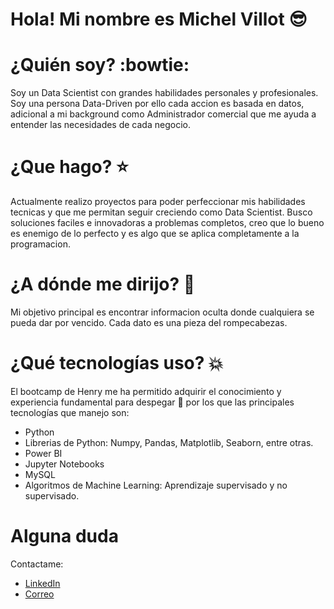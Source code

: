 # Hola! Mi nombre es Michel Villot :sunglasses:

# ¿Quién soy? :bowtie:
Soy un Data Scientist con grandes habilidades personales y profesionales. Soy una persona Data-Driven por ello cada accion es basada en datos, adicional a mi background como Administrador comercial que me ayuda a entender las necesidades de cada negocio.

# ¿Que hago? :star:
Actualmente realizo proyectos para poder perfeccionar mis habilidades tecnicas y que me permitan seguir creciendo como Data Scientist. Busco soluciones faciles e innovadoras a problemas completos, creo que lo bueno es enemigo de lo perfecto y es algo que se aplica completamente a la programacion.

# ¿A dónde me dirijo? :dart:
Mi objetivo principal es encontrar informacion oculta donde cualquiera se pueda dar por vencido. Cada dato es una pieza del rompecabezas.

# ¿Qué tecnologías uso? :boom:
El bootcamp de Henry me ha permitido adquirir el conocimiento y experiencia fundamental para despegar 🚀 por los que las principales tecnologías que manejo son:
* Python
* Librerias de Python: Numpy, Pandas, Matplotlib, Seaborn, entre otras.
* Power BI
* Jupyter Notebooks
* MySQL
* Algoritmos de Machine Learning: Aprendizaje supervisado y no supervisado.


# Alguna duda
Contactame: 
* [LinkedIn](https://www.linkedin.com/in/michel-saul-villot-villot-25184b163/)
* [Correo](michel.villot@gmail.com)



